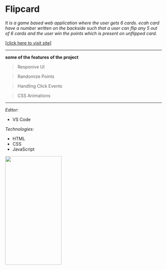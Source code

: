 # Flipcard

_It is a game based web application where the user gets 6 cards. ecah card have a number written on the backside such that a user can flip any 5 out of 6 cards and the user win the points which is present on unflipped card._

[[click here to visit site](https://iammadhanmohan.github.io/flipcard/ "flipCard")]

---

**some of the features of the project**

> Responive UI

> Randomize Points

> Handling Click Events

> CSS Animations

---

<!-- ### Tools & Technologies -->

_Editor:_

- VS Code

_Technologies:_

- HTML
- CSS
- JavaScript

<img src="./FlipTheCard/ace.png"  width="60%" height="30%">
